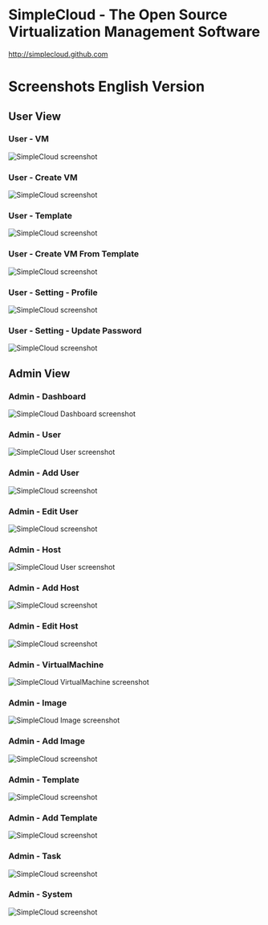 SimpleCloud - The Open Source Virtualization Management Software
===========

http://simplecloud.github.com

Screenshots English Version
===========

## User View

### User - VM
![SimpleCloud screenshot](http://github.com/simplecloud/simplecloud/raw/master/screenshots/en/uservm.png)

### User - Create VM
![SimpleCloud screenshot](http://github.com/simplecloud/simplecloud/raw/master/screenshots/en/usercreatevm.png)

### User - Template
![SimpleCloud screenshot](http://github.com/simplecloud/simplecloud/raw/master/screenshots/en/usertemplate.png)

### User - Create VM From Template
![SimpleCloud screenshot](http://github.com/simplecloud/simplecloud/raw/master/screenshots/en/usercreatevmfromtemplate.png)

### User - Setting - Profile
![SimpleCloud screenshot](http://github.com/simplecloud/simplecloud/raw/master/screenshots/en/userprofile.png)

### User - Setting - Update Password
![SimpleCloud screenshot](http://github.com/simplecloud/simplecloud/raw/master/screenshots/en/userpassword.png)

## Admin View
### Admin - Dashboard
![SimpleCloud Dashboard screenshot](http://github.com/simplecloud/simplecloud/raw/master/screenshots/en/admindashboard.png "Admin - Dashboard")

### Admin - User
![SimpleCloud User screenshot](http://github.com/simplecloud/simplecloud/raw/master/screenshots/en/adminuser.png "Admin - User List")

### Admin - Add User
![SimpleCloud screenshot](http://github.com/simplecloud/simplecloud/raw/master/screenshots/en/adminadduser.png)

### Admin - Edit User
![SimpleCloud screenshot](http://github.com/simplecloud/simplecloud/raw/master/screenshots/en/adminedituser.png)

### Admin - Host
![SimpleCloud User screenshot](http://github.com/simplecloud/simplecloud/raw/master/screenshots/en/adminhost.png)

### Admin - Add Host
![SimpleCloud screenshot](http://github.com/simplecloud/simplecloud/raw/master/screenshots/en/adminaddhost.png)

### Admin - Edit Host
![SimpleCloud screenshot](http://github.com/simplecloud/simplecloud/raw/master/screenshots/en/adminedithost.png)

### Admin - VirtualMachine
![SimpleCloud VirtualMachine screenshot](http://github.com/simplecloud/simplecloud/raw/master/screenshots/en/adminvm.png "Admin - VM List")

### Admin - Image
![SimpleCloud Image screenshot](http://github.com/simplecloud/simplecloud/raw/master/screenshots/en/adminimage.png "Admin - Image List")

### Admin - Add Image
![SimpleCloud screenshot](http://github.com/simplecloud/simplecloud/raw/master/screenshots/en/adminaddimage.png)

### Admin - Template
![SimpleCloud screenshot](http://github.com/simplecloud/simplecloud/raw/master/screenshots/en/admintemplate.png)

### Admin - Add Template
![SimpleCloud screenshot](http://github.com/simplecloud/simplecloud/raw/master/screenshots/en/adminaddtemplate.png)

### Admin - Task
![SimpleCloud screenshot](http://github.com/simplecloud/simplecloud/raw/master/screenshots/en/admintask.png)

### Admin - System
![SimpleCloud screenshot](http://github.com/simplecloud/simplecloud/raw/master/screenshots/en/adminsystem.png)
